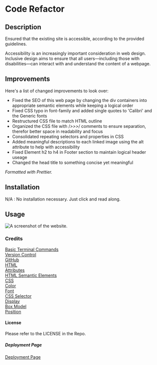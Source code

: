 # Code Refactor

## Description
Ensured that the existing site is accessible, according to the provided guidelines.

Accessibility is an increasingly important consideration in web design. Inclusive design aims to ensure that all users—including those with disabilities—can interact with and understand the content of a webpage.

## Improvements
Here's a list of changed improvements to look over:

- Fixed the SEO of this web page by changing the div containers into appropriate semantic elements while keeping a logical order
- Fixed CSS typo in font-family and added single quotes to 'Calibri' and the Generic fonts
- Restructured CSS file to match HTML outline
- Organized the CSS file with /*>>>*/ comments to ensure separation, therefor better space in readability and focus
- Consolidated repeating selectors and properties in CSS
- Added meaningful descriptions to each linked image using the alt attribute to help with accessibility
- Fixed Element h2 to h4 in Footer section to maintain logical header useage
- Changed the head title to something concise yet meaningful

*Formatted with Prettier.*

## Installation
N/A : No installation necessary. Just click and read along.

## Usage
![A screenshot of the website.](./assets/images/screenshot.png)

### Credits
[Basic Terminal Commands](https://developer.mozilla.org/en-US/docs/Learn/Tools_and_testing/Understanding_client-side_tools/Command_line#basic_built-in_terminal_commands)
<br>
[Version Control](https://www.atlassian.com/git)
<br>
[GitHub](https://docs.github.com/en/get-started/quickstart/hello-world)
<br>
[HTML](https://developer.mozilla.org/en-US/docs/Web/HTML)
<br>
[Attributes](https://developer.mozilla.org/en-US/docs/Glossary/Attribute)
<br>
[HTML Semantic Elements](https://developer.mozilla.org/en-US/docs/Glossary/Semantics)
<br>
[CSS](https://developer.mozilla.org/en-US/docs/Web/CSS)
<br>
[Color](https://developer.mozilla.org/en-US/docs/Web/CSS/color)
<br>
[Font](https://developer.mozilla.org/en-US/docs/Web/CSS/font)
<br>
[CSS Selector](https://developer.mozilla.org/en-US/docs/Glossary/CSS_Selector)
<br>
[Display](https://developer.mozilla.org/en-US/docs/Web/CSS/display)
<br>
[Box Model](https://developer.mozilla.org/en-US/docs/Learn/CSS/Building_blocks/The_box_model)
<br>
[Position](https://developer.mozilla.org/en-US/docs/Web/CSS/position)

#### License
Please refer to the LICENSE in the Repo.

##### Deployment Page
[Deployment Page](https://davidmichaelmackey.github.io/code-refactor/)

